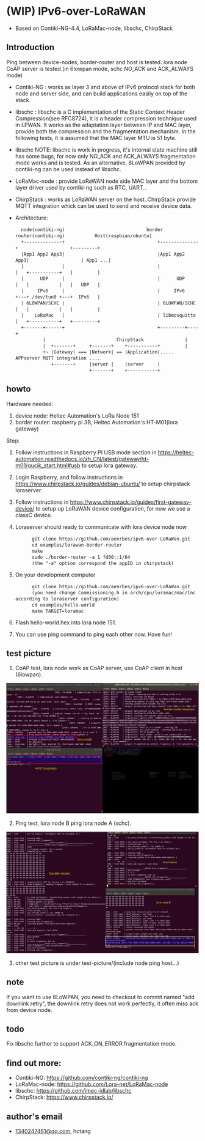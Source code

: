 

# (WIP) IPv6-over-LoRaWAN
* Based on Contiki-NG-4.4, LoRaMac-node, libschc, ChirpStack

## Introduction
Ping between device-nodes, border-router and host is tested. lora node CoAP server is tested.(in
 6lowpan mode, schc NO_ACK and ACK_ALWAYS mode)

* Contiki-NG : works as layer 3 and above of IPv6 protocol stack for both node and server side,
and can build applications easily on top of the stack.
* libschc : libschc is a C implementation of the Static Context Header Compression(see RFC8724), it is a header
compression technique used in LPWAN. It works as the adaptation layer between IP and MAC layer,
provide both the compression and the fragmentation mechanism. In the following tests, it is assumed that the
MAC layer MTU is 51 byte.
* libschc NOTE: libschc is work in progress, it's internal state machine still has
some bugs, for now only NO_ACK and ACK_ALWAYS fragmentation mode works and is tested. As an alternative,
6LoWPAN provided by contiki-ng can be used instead of libschc.
* LoRaMac-node : provide LoRaWAN node side MAC layer and the bottom layer driver used by contiki-ng such
as RTC, UART...
* ChirpStack : works as LoRaWAN server on the host. ChirpStack provide MQTT integration whick can
be used to send and receive device data.

* Architecture:

        node(contiki-ng)                              border router(contiki-ng)           Host(raspbian/ubuntu)
        +--------------+                                  +--------------+                   +---------+
        |App1 App2 App3|                                  |App1 App2 App3|                   | App1 ...|
        |              |                                  |              |   +-----------+   |         |
        |      UDP     |                                  |      UDP     |   |           |   |   UDP   |
        |     IPv6     |                                  |     IPv6     +---+ /dev/tun0 +---+  IPv6   |
        | 6LOWPAN/SCHC |                                  | 6LOWPAN/SCHC |   |           |   |         |
        |    LoRaMac   |                                  | libmosquitto |   +-----------+   +---------+
        +-------+------+                                  +---------+----+ 
                |                          ChirpStack               |
                |  +-------+     +-------+    +-----------+         |
                +~ |Gateway| === |Network| == |Application|..... APPserver MQTT integration ....
                   +-------+     |server |    |server     |
                                 +-------+    +-----------+

## howto

Hardware needed: 
1. device node: Heltec Automation's LoRa Node 151
2. border router: raspberry pi 3B, Heltec Automation's HT-M01(lora gateway)

Step:
1. Follow instructions in Raspberry PI USB mode section in
https://heltec-automation.readthedocs.io/zh_CN/latest/gateway/ht-m01/qucik_start.html#usb
to setup lora gateway.
2. Login Raspberry, and follow instructions in https://www.chirpstack.io/guides/debian-ubuntu/
to setup chirpstack loraserver.
3. Follow instructions in https://www.chirpstack.io/guides/first-gateway-device/
to setup up LoRaWAN device configuration, for now we use a classC device.
4. Loraserver should ready to communicate with lora device node now

             git clone https://github.com/aenrbes/ipv6-over-LoRaWan.git
             cd examples/lorawan-border-router
             make
             sudo ./border-router -a 1 fd00::1/64
             (the "-a" option correspond the appID in chirpstack)

5. On your development computer

             git clone https://github.com/aenrbes/ipv6-over-LoRaWan.git
             (you need change Commissioning.h in arch/cpu/loramac/mac/Inc according to loraserver configuration)
             cd examples/hello-world
             make TARGET=loramac

6. Flash hello-world.hex into lora node 151.
7. You can use ping command to ping each other now. Have fun!

## test picture
1. CoAP test, lora node work as CoAP server, use CoAP client in host (6lowpan).

![](./test-picture/coap-hello-world(6lowpan).png "coap hello world")

2. Ping test, lora node B ping lora node A (schc).

![](./test-picture/node-long-ping-node(schc).png "node ping node")

3. other test picture is under test-picture/(include node ping host...)

## note
If you want to use 6LoWPAN, you need to checkout to commit named "add downlink retry",
the downlink retry does not work perfectly, it often miss ack from device node.

## todo
Fix libschc further to support ACK_ON_ERROR fragmentation mode.

## find out more:

* Contiki-NG: https://github.com/contiki-ng/contiki-ng
* LoRaMac-node: https://github.com/Lora-net/LoRaMac-node
* libschc: https://github.com/imec-idlab/libschc
* ChirpStack: https://www.chirpstack.io/

## author's email 
* 1340247461@qq.com, hctang
